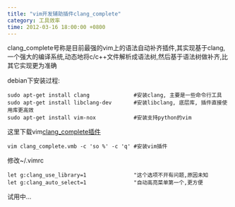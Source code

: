 ```yaml
---
title: "vim开发辅助插件clang_complete"
category: 工具效率
time: 2012-03-16 18:00:00 +0800
---
```


clang_complete号称是目前最强的vim上的语法自动补齐插件,其实现基于clang,一个强大的编译系统,动态地将c/c++文件解析成语法树,然后基于语法树做补齐,比其它实现更为准确

debian下安装过程:

    sudo apt-get install clang              #安装clang, 主要是一些命令行工具
	sudo apt-get install libclang-dev       #安装libclang, 底层库, 插件直接使用库更高效
    sudo apt-get install vim-nox            #安装支持python的vim

这里下载vim[clang_complete插件](http://www.vim.org/scripts/script.php?script_id=3302)

	vim clang_complete.vmb -c 'so %' -c 'q' #安装vim插件

修改~/.vimrc

    let g:clang_use_library=1               "这个选项不开有问题,原因未知
    let g:clang_auto_select=1				"自动高亮菜单第一个,更方便

试用中...

